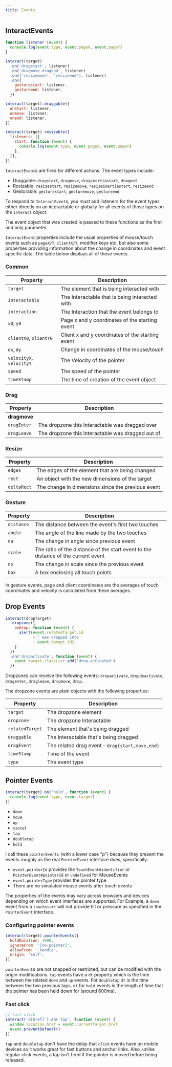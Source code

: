 ```yaml
---
title: Events
---
```


InteractEvents
--------------

``` javascript
function listener (event) {
  console.log(event.type, event.pageX, event.pageY)
}

interact(target)
  .on('dragstart', listener)
  .on('dragmove dragend', listener)
  .on(['resizemove', 'resizeend'], listener)
  .on({
    gesturestart: listener,
    gestureend: listener,
  })

interact(target).draggable({
  onstart: listener,
  onmove: listener,
  onend: listener,
})

interact(target).resizable({
  listeners: [{
    start: function (event) {
      console.log(event.type, event.pageX, event.pageY)
    },
  }],
})
```

`InteractEvent`s are fired for different actions. The event types include:

 - Draggable: `dragstart`, `dragmove`, `draginertiastart`, `dragend`
 - Resizable: `resizestart`, `resizemove`, `resizeinertiastart`, `resizeend`
 - Gesturable: `gesturestart`, `gesturemove`, `gestureend`

To respond to `InteractEvent`s, you must add listeners for the event types either
directly on an interactable or globally for all events of those types on the
`interact` object.

The event object that was created is passed to these functions as the first and
only parameter.

`InteractEvent` properties include the usual properties of mouse/touch events
such as `pageX/Y`, `clientX/Y`, modifier keys etc. but also some properties
providing information about the change in coordinates and event specific data.
The table below displays all of these events.

### Common

| Property                | Description                                       |
| ----------------------- | --------------------------------------------------|
| `target`                | The element that is being interacted with         |
| `interactable`          | The Interactable that is being interacted with    |
| `interaction`           | The Interaction that the event belongs to         |
| `x0`, `y0`              | Page x and y coordinates of the starting event    |
| `clientX0`, `clientY0`  | Client x and y coordinates of the starting event  |
| `dx`, `dy`              | Change in coordinates of the mouse/touch          |
| `velocityX`, `velocityY`| The Velocity of the pointer                       |
| `speed`                 | The speed of the pointer                          |
| `timeStamp`             | The time of creation of the event object          |

### Drag

| Property                | Description                                       |
| ----------------------- | --------------------------------------------------|
| **dragmove**            |                                                   |
| `dragEnter`             | The dropzone this Interactable was dragged over   |
| `dragLeave`             | The dropzone this Interactable was dragged out of |

### Resize

| Property                | Description                                       |
| ----------------------- | --------------------------------------------------|
| `edges`                 | The edges of the element that are being changed   |
| `rect`                  | An object with the new dimensions of the target   |
| `deltaRect`             | The change in dimensions since the previous event |

### Gesture

| Property                | Description                                       |
| ----------------------- | --------------------------------------------------|
| `distance`              | The distance between the event's first two touches|
| `angle`                 | The angle of the line made by the two touches     |
| `da`                    | The change in angle since previous event          |
| `scale`                 | The ratio of the distance of the start event to the distance of the current event |
| `ds`                    | The change in scale since the previous event      |
| `box`                   | A box enclosing all touch points                  |

In gesture events, page and client coordinates are the averages of touch
coordinates and velocity is calculated from these averages.

Drop Events
-----------

```javascript
interact(dropTarget)
  .dropzone({
    ondrop: function (event) {
      alert(event.relatedTarget.id
            + ' was dropped into '
            + event.target.id)
    }
  })
  .on('dropactivate', function (event) {
    event.target.classList.add('drop-activated')
  })
```

Dropzones can receive the following events: `dropactivate`, `dropdeactivate`,
`dragenter`, `dragleave`, `dropmove`, `drop`.

The dropzone events are plain objects with the following properties:

| Property                | Description                                       |
| ----------------------- | --------------------------------------------------|
| `target`                | The dropzone element                              |
| `dropzone`              | The dropzone Interactable                         |
| `relatedTarget`         | The element that's being dragged                  |
| `draggable`             | The Interactable that's being dragged             |
| `dragEvent`             | The related drag event – `drag{start,move,end}`   |
| `timeStamp`             | Time of the event                                 |
| `type`                  | The event type                                    |


Pointer Events
--------------

```javascript
interact(target).on('hold', function (event) {
  console.log(event.type, event.target)
})
```

 - `down`
 - `move`
 - `up`
 - `cancel`
 - `tap`
 - `doubletap`
 - `hold`

I call these `pointerEvents` (with a lower case "p") because they present the
events roughly as the real `PointerEvent` interface does, specifically:

 - `event.pointerId` provides the `TouchEvent#identifier` or
 `PointerEvent#pointerId` or `undefined` for MouseEvents
 - `event.pointerType` provides the pointer type
 - There are no simulated mouse events after touch events

<aside class="notice">
  The properties of the events may vary across browsers and devices depending on
  which event interfaces are supported. For Example, a <code>down</code> event
  from a <code>touchstart</code> will not provide tilt or pressure as specified
  in the <code>PointerEvent</code> interface.
</aside>

### Configuring pointer events

```javascript
interact(target).pointerEvents({
  holdDuration: 1000,
  ignoreFrom: '[no-pointer]',
  allowFrom: '.handle',
  origin: 'self',
})
```

`pointerEvent`s are not snapped or restricted, but can be modified with the
origin modifications. `tap` events have a `dt` property which is the time
between the related `down` and `up` events. For `doubletap` `dt` is the time
between the two previous taps.  `dt` for `hold` events is the length of time
that the pointer has been held down for (around 600ms).

### Fast click

```javascript
// fast click
interact('a[href]').on('tap', function (event) {
  window.location.href = event.currentTarget.href
  event.preventDefault()
})
```

`tap` and `doubletap` don't have the delay that `click` events have on mobile
devices so it works great for fast buttons and anchor links. Also, unlike
regular click events, a tap isn’t fired if the pointer is moved before being
released.
